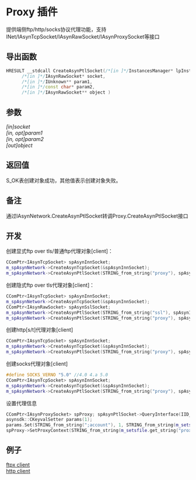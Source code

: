 # Proxy 插件  

提供端侧ftp/http/socks协议代理功能，支持INet/IAsynTcpSocket/IAsynRawSocket/IAsynProxySocket等接口

## 导出函数  
```c++  
HRESULT __stdcall CreateAsynPtlSocket(/*[in ]*/InstancesManager* lpInstancesManager,  
      /*[in ]*/IAsynRawSocket* socket,  
      /*[in ]*/IUnknown** param1,  
      /*[in ]*/const char* param2,  
      /*[in ]*/IAsynRawSocket** object )  
```  

## 参数
*[in]socket*  
*[in, opt]param1*  
*[in, opt]param2*  
*[out]object*  

## 返回值
S_OK表创建对象成功，其他值表示创建对象失败。  

## 备注
通过IAsynNetwork.CreateAsynPtlSocket转调Proxy.CreateAsynPtlSocket接口  

## 开发
创建显式ftp over tls/普通ftp代理对象[client]：  
```c++  
CComPtr<IAsynTcpSocket> spAsynInnSocket;
m_spAsynNetwork->CreateAsynTcpSocket(&spAsynInnSocket);
m_spAsynNetwork->CreateAsynPtlSocket(STRING_from_string("proxy"), spAsynInnSocket, 0, STRING_from_string(ssl_explicit? "ftps/1.0" : "ftp/1.0"), &spAsynPtlSocket);
```  

创建隐式ftp over tls代理对象[client]：  
```c++  
CComPtr<IAsynTcpSocket> spAsynInnSocket;
m_spAsynNetwork->CreateAsynTcpSocket(&spAsynInnSocket);
CComPtr<IAsynRawSocket> spAsynSslSocket;
m_spAsynNetwork->CreateAsynPtlSocket(STRING_from_string("ssl"), spAsynInnSocket, 0, STRING_from_string("tls/1.0"), &spAsynSslSocket);
m_spAsynNetwork->CreateAsynPtlSocket(STRING_from_string("proxy"), spAsynSslSocket, 0, STRING_from_string("ftp/1.0"), &spAsynPtlSocket);
```  

创建http[s/t]代理对象[client]  
```c++  
CComPtr<IAsynTcpSocket> spAsynInnSocket;
m_spAsynNetwork->CreateAsynTcpSocket(&spAsynInnSocket);
m_spAsynNetwork->CreateAsynPtlSocket(STRING_from_string("proxy"), spAsynInnSocket, 0, STRING_from_string(ssl? "https/1.0" : "http/1.0"), &spAsynPtlSocket);
```  

创建socks代理对象[client]  
```c++  
#define SOCKS_VERNO "5.0" //4.0 4.a 5.0
CComPtr<IAsynTcpSocket> spAsynInnSocket;
m_spAsynNetwork->CreateAsynTcpSocket(&spAsynInnSocket);
m_spAsynNetwork->CreateAsynPtlSocket(STRING_from_string("proxy"), spAsynInnSocket, 0, STRING_from_string("socks/" SOCKS_VERNO), &spAsynPtlSocket);
```  

设置代理信息  
```c++  
CComPtr<IAsynProxySocket> spProxy; spAsynPtlSocket->QueryInterface(IID_IAsynProxySocket, (void **)&spProxy);
asynsdk::CKeyvalSetter params(1);
params.Set(STRING_from_string(";account"), 1, STRING_from_string(m_setsfile.get_string("proxy", "user") + ":" + m_setsfile.get_string("proxy", "password")));
spProxy->SetProxyContext(STRING_from_string(m_setsfile.get_string("proxy", "host", "127.0.0.1")), m_setsfile.get_long("proxy", "port", 8080), STRING_EX::null, &params);
```  

## 例子  
[ftpx client](https://github.com/netsecsp/aftpx)  
[http client](https://github.com/netsecsp/ahttp)  